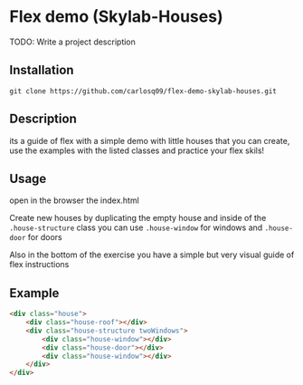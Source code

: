 # Flex demo (Skylab-Houses)
TODO: Write a project description
## Installation
```
git clone https://github.com/carlosq09/flex-demo-skylab-houses.git
```
 
## Description

its a guide of flex with a simple demo with little houses that you can create, use the examples with the listed classes and practice your flex skils!

## Usage
open in the browser the index.html

Create new houses by duplicating the empty house
and inside of the ``` .house-structure ``` class you can use ``` .house-window ```  for windows and ``` .house-door ```  for doors

Also in the bottom of the exercise you have a simple but very visual guide of flex instructions 

## Example 

```html
<div class="house">
    <div class="house-roof"></div>
    <div class="house-structure twoWindows">
        <div class="house-window"></div>
        <div class="house-door"></div>
        <div class="house-window"></div>
    </div>
</div>
```



